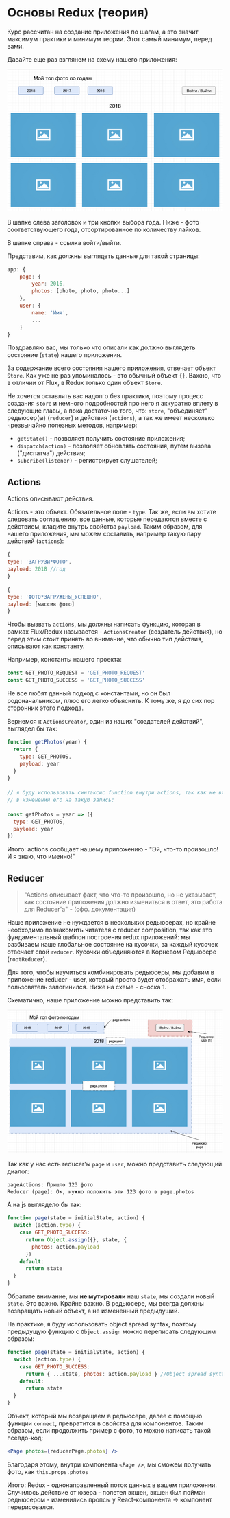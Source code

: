 # Основы Redux (теория)

Курс рассчитан на создание приложения по шагам, а это значит максимум практики и минимум теории. Этот самый минимум, перед вами.

Давайте еще раз взглянем на схему нашего приложения:

![Схема](app-preview-2.jpg)

В шапке слева заголовок и три кнопки выбора года. Ниже - фото соответствующего года, отсортированное по количеству лайков.

В шапке справа - ссылка войти/выйти.

Представим, как должны выглядеть данные для такой страницы:

```js
app: {
    page: {
        year: 2016,
        photos: [photo, photo, photo...]
    },
    user: {
        name: 'Имя',
        ...
    }
}
```

Поздравляю вас, мы только что описали как должно выглядеть состояние (`state`) нашего приложения.

За содержание всего состояния нашего приложения, отвечает объект `Store`. Как уже не раз упоминалось - это обычный объект `{}`. Важно, что в отличии от Flux, в Redux только один объект `Store`.

Не хочется оставлять вас надолго без практики, поэтому процесс создания `store` и немного подробностей про него я аккуратно вплету в следующие главы, а пока достаточно того, что: `store`, "объединяет" редьюсер(ы) (`reducer`) и действия (`actions`), а так же имеет несколько чрезвычайно полезных методов, например:

- `getState()` - позволяет получить состояние приложения;
- `dispatch(action)` - позволяет обновлять состояния, путем вызова ("диспатча") действия;
- `subcribe(listener)` - регистрирует слушателей;

## Actions

Actions описывают действия.

Actions - это объект. Обязательное поле - `type`. Так же, если вы хотите следовать соглашению, все данные, которые передаются вместе с действием, кладите внутрь свойства `payload`. Таким образом, для нашего приложения, мы можем составить, например такую пару действий (`actions`):

```js
{
type: 'ЗАГРУЗИ*ФОТО',
payload: 2018 //год
}
```

```js
{
type: 'ФОТО*ЗАГРУЖЕНЫ_УСПЕШНО',
payload: [массив фото]
}
```

Чтобы вызвать `actions`, мы должны написать функцию, которая в рамках Flux/Redux называется - `ActionsCreator` (создатель действия), но перед этим стоит принять во внимание, что обычно тип действия, описывают как константу.

Например, константы нашего проекта:

```js
const GET_PHOTO_REQUEST = 'GET_PHOTO_REQUEST'
const GET_PHOTO_SUCCESS = 'GET_PHOTO_SUCCESS'
```

Не все любят данный подход с константами, но он был родоначальником, плюс его легко объяснить. К тому же, я до сих пор сторонник этого подхода.

Вернемся к `ActionsCreator`, один из наших "создателей действий", выглядел бы так:

```js
function getPhotos(year) {
  return {
    type: GET_PHOTOS,
    payload: year
  }
}

// я буду использовать синтаксис function внутри actions, так как не вижу смысла
// в изменении его на такую запись:

const getPhotos = year => ({
  type: GET_PHOTOS,
  payload: year
})
```

Итого: actions сообщает нашему приложению - "Эй, что-то произошло! И я знаю, что именно!"

## Reducer

> "Actions описывает факт, что что-то произошло, но не указывает, как состояние приложения должно измениться в ответ, это работа для Reducer'а" - (офф. документация)

Наше приложение не нуждается в нескольких редьюсерах, но крайне необходимо познакомить читателя с reducer composition, так как это фундаментальный шаблон построения redux приложений: мы разбиваем наше глобальное состояние на кусочки, за каждый кусочек отвечает свой `reducer`. Кусочки объединяются в Корневом Редьюсере (`rootReducer`).

Для того, чтобы научиться комбинировать редьюсеры, мы добавим в приложение reducer - user, который просто будет отображать имя, если пользователь залогинился. Ниже на схеме - сноска 1.

Схематично, наше приложение можно представить так:

![Редьюсеры](redux-schema-with-reducers.jpg)

Так как у нас есть reducer'ы `page` и `user`, можно представить следующий диалог:

```
pageActions: Пришло 123 фото
Reducer (page): Ок, нужно положить эти 123 фото в page.photos
```

А на js выглядело бы так:

```js
function page(state = initialState, action) {
  switch (action.type) {
    case GET_PHOTO_SUCCESS:
      return Object.assign({}, state, {
        photos: action.payload
      })
    default:
      return state
  }
}
```

Обратите внимание, мы **не мутировали** наш `state`, мы создали новый `state`. Это важно. Крайне важно. В редьюсере, мы всегда должны возвращать новый объект, а не измененный предыдущий.

На практике, я буду использовать object spread syntax, поэтому предыдущую функцию с `Object.assign` можно переписать следующим образом:

```js
function page(state = initialState, action) {
  switch (action.type) {
    case GET_PHOTO_SUCCESS:
      return { ...state, photos: action.payload } //Object spread syntax
    default:
      return state
  }
}
```

Объект, который мы возвращаем в редьюсере, далее с помощью функции `connect`, превратится в свойства для компонентов. Таким образом, если продолжить пример с фото, то можно написать такой псевдо-код:

```jsx
<Page photos={reducerPage.photos} />
```

Благодаря этому, внутри компонента `<Page />`, мы сможем получить фото, как `this.props.photos`

Итого: Redux - однонаправленный поток данных в вашем приложении. Случилось действие от юзера - полетел экшен, экшен был пойман редьюсером - изменились пропсы у React-компонента -> компонент перерисовался.
